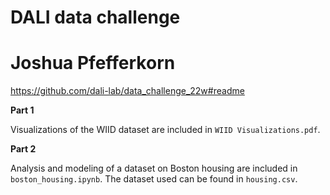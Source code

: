 # DALI data challenge
# Joshua Pfefferkorn

https://github.com/dali-lab/data_challenge_22w#readme

**Part 1**

Visualizations of the WIID dataset are included in `WIID Visualizations.pdf`.

**Part 2**

Analysis and modeling of a dataset on Boston housing are included in `boston_housing.ipynb`. The dataset used can be found in `housing.csv`.
